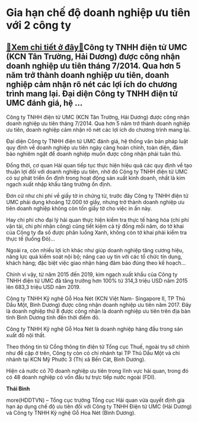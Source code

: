 Gia hạn chế độ doanh nghiệp ưu tiên với 2 công ty
=================================================

[:gift:Xem chi tiết ở đây:gift:](https://hddtvn.com/gia-han-che-do-doanh-nghiep-uu-tien-voi-2-cong-ty/)Công ty TNHH điện tử UMC (KCN Tân Trường, Hải Dương) được công nhận doanh nghiệp ưu tiên tháng 7/2014. Qua hơn 5 năm trở thành doanh nghiệp ưu tiên, doanh nghiệp cảm nhận rõ nét các lợi ích do chương trình mang lại. Đại diện Công ty TNHH điện tử UMC đánh giá, hệ …
------------------------------------------------------------------------------------------------------------------------------------------------------------------------------------------------------------------------------------------------------------------------


Công ty TNHH điện tử UMC (KCN Tân Trường, Hải Dương) được công nhận doanh nghiệp ưu tiên tháng 7/2014. Qua hơn 5 năm trở thành doanh nghiệp ưu tiên, doanh nghiệp cảm nhận rõ nét các lợi ích do chương trình mang lại.


Đại diện Công ty TNHH điện tử UMC đánh giá, hệ thống văn bản pháp luật quy định về doanh nghiệp ưu tiên ngày càng hoàn chỉnh, toàn diện, đảm bảo nghiêm ngặt để doanh nghiệp muốn được công nhận phải tuân thủ.


Đồng thời, cơ quan Hải quan tiếp tục thực hiện hiệu quả các quy định về tạo thuận lợi đối với doanh nghiệp ưu tiên, nhờ đó Công ty TNHH điện tử UMC có sự phát triển ổn định trong hoạt động sản xuất kinh doanh, nhất là kim ngạch xuất nhập khẩu tăng trưởng ổn định.


Đơn cử như chi phí về giấy tờ in chứng từ, trước đây Công ty TNHH điện tử UMC phải dụng khoảng 12.000 tờ giấy, nhưng trở thành doanh nghiệp ưu tiên doanh nghiệp không còn tốn giấy tờ cho việc in ấn này.


Hay chi phí cho đại lý hải quan thực hiện kiểm tra thực tế hàng hóa (chi phí vận tải, chi phí nhân công) cũng tiết kiệm cả tỷ đồng mỗi năm, do tờ khai của Công ty đa số được phân luồng Xanh, không còn tờ khai phải kiểm tra thực tế (luồng Đỏ)…


Ngoài ra, còn nhiều lợi ích khác như giúp doanh nghiệp tăng cương hiệu, năng lực quả kiểm soát nội bộ; nâng cao uy tin với các tổ chức tín dụng, khách hàng; đặc biệt việc giao nhận hàng đảm bảo đúng theo kế hoạch…


Chính vì vậy, từ năm 2015 đến 2019, kim ngạch xuất khẩu của Công ty TNHH điện tử UMC đã tăng trưởng hơn 100% từ 314,3 triệu USD năm 2015 lên 683,3 triệu USD năm 2019.


Công ty TNHH Kỹ nghệ Gỗ Hoa Nét (KCN Việt Nam- Singapore II, TP Thủ Dầu Một, Bình Dương) được công nhận doanh nghiệp ưu tiên năm 2017. Đây là doanh nghiệp thứ 8 được công nhận là doanh nghiệp ưu tiên trên địa bàn tỉnh Bình Dương tính đến thời điểm đó.


Công ty TNHH Kỹ nghệ Gỗ Hoa Nét là doanh nghiệp hàng đầu trong sản xuất đồ nội thất.


Theo thông tin từ Cổng thông tin điện tử Tổng cục Thuế, ngoài trụ sở chính như đề cập ở trên, Công ty còn có chi nhánh tại TP Thủ Dầu Một và chi nhánh tại KCN Mỹ Phước 3 (Thị xã Bến Cát, Bình Dương).


Hiện cả nước có 70 doanh nghiệp ưu tiên trong lĩnh vực hải quan, trong đó có 48 doanh nghiệp có vốn đầu tư trực tiếp nước ngoài (FDI).







**Thái Bình**



more(HDDTVN) – Tổng cục trưởng Tổng cục Hải quan vừa quyết định gia hạn áp dụng chế độ ưu tiên đối với Công ty TNHH Điện tử UMC (Hải Dương) và Công ty TNHH Kỹ nghệ Gỗ Hoa Nét (Bình Dương).

